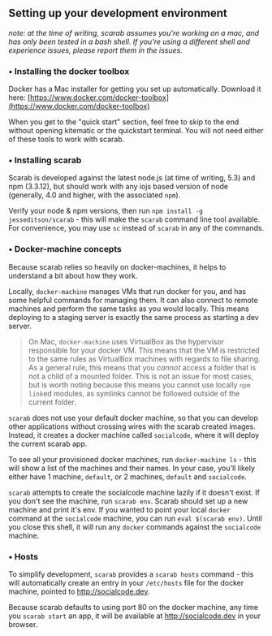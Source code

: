 Setting up your development environment
---

_note: at the time of writing, scarab assumes you're working on a mac, and has only been tested in a bash shell. If you're using a different shell and experience issues, please report them in the issues._

### • Installing the docker toolbox

Docker has a Mac installer for getting you set up automatically. Download it here: [https://www.docker.com/docker-toolbox](https://www.docker.com/docker-toolbox)

When you get to the "quick start" section, feel free to skip to the end without opening kitematic or the quickstart terminal. You will not need either of these tools to work with scarab.

### • Installing scarab

Scarab is developed against the latest node.js (at time of writing, 5.3) and npm (3.3.12), but should work with any iojs based version of node (generally, 4.0 and higher, with the associated `npm`).

Verify your node & npm versions, then run `npm install -g jesseditson/scarab` - this will make the `scarab` command line tool available. For convenience, you may use `sc` instead of `scarab` in any of the commands.

### • Docker-machine concepts

Because scarab relies so heavily on docker-machines, it helps to understand a bit about how they work.

Locally, `docker-machine` manages VMs that run docker for you, and has some helpful commands for managing them. It can also connect to remote machines and perform the same tasks as you would locally. This means deploying to a staging server is exactly the same process as starting a dev server.


> On Mac, `docker-machine` uses VirtualBox as the hypervisor responsible for your docker VM. This means that the VM is restricted to the same rules as VirtualBox machines with regards to file sharing. As a general rule, this means that you _cannot_ access a folder that is not a child of a mounted folder.
> This is not an issue for most cases, but is worth noting because this means you cannot use locally `npm link`ed modules, as symlinks cannot be followed outside of the current folder.


`scarab` does not use your default docker machine, so that you can develop other applications without crossing wires with the scarab created images. Instead, it creates a docker machine called `socialcode`, where it will deploy the current scarab app.

To see all your provisioned docker machines, run `docker-machine ls` - this will show a list of the machines and their names. In your case, you'll likely either have 1 machine, `default`, or 2 machines, `default` and `socialcode`.

`scarab` attempts to create the socialcode machine lazily if it doesn't exist. If you don't see the machine, run `scarab env`. Scarab should set up a new machine and print it's env. If you wanted to point your local `docker` command at the `socialcode` machine, you can run `eval $(scarab env)`. Until you close this shell, it will run any `docker` commands against the `socialcode` machine.

### • Hosts

To simplify development, `scarab` provides a `scarab hosts` command - this will automatically create an entry in your `/etc/hosts` file for the docker machine, pointed to http://socialcode.dev.

Because scarab defaults to using port 80 on the docker machine, any time you `scarab start` an app, it will be available at http://socialcode.dev in your browser.
